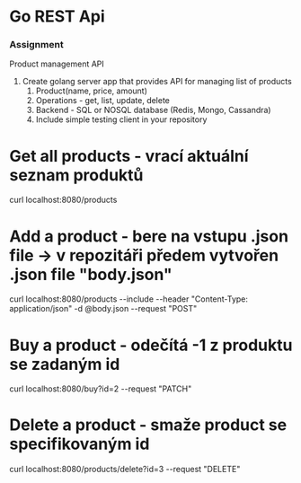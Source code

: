 
# Go REST Api

### Assignment

Product management API

1. Create golang server app that provides API for managing list of products
   1. Product(name, price, amount)
   2. Operations - get, list, update, delete
   4. Backend - SQL or NOSQL database (Redis, Mongo, Cassandra)
   3. Include simple testing client in your repository

# Get all products - vrací aktuální seznam produktů
curl localhost:8080/products
# Add a product - bere na vstupu .json file -> v repozitáři předem vytvořen .json file "body.json"
curl localhost:8080/products --include --header "Content-Type: application/json" -d @body.json --request "POST"
# Buy a product - odečítá -1 z produktu se zadaným id
curl localhost:8080/buy?id=2 --request "PATCH"
# Delete a product - smaže product se specifikovaným id
curl localhost:8080/products/delete?id=3 --request "DELETE"
